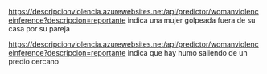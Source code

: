 

https://descripcionviolencia.azurewebsites.net/api/predictor/womanviolenceinference?descripcion=reportante indica una mujer golpeada fuera de su casa por su pareja

https://descripcionviolencia.azurewebsites.net/api/predictor/womanviolenceinference?descripcion=reportante indica que hay humo saliendo de un predio cercano
